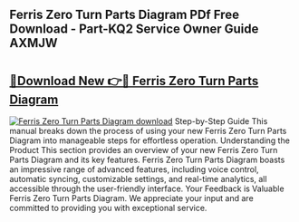 ## Ferris Zero Turn Parts Diagram PDf Free Download - Part-KQ2 Service Owner Guide AXMJW

# <h2><a href="http://dfm5m0.blite.top/?on=Ferris+Zero+Turn+Parts+Diagram">🔗Download New 👉🔴 Ferris Zero Turn Parts Diagram</a></h2>

[![Ferris Zero Turn Parts Diagram download](https://i.imgur.com/lujVjoI.png)](http://dfm5m0.blite.top/?on=Ferris+Zero+Turn+Parts+Diagram)
Step-by-Step Guide This manual breaks down the process of using your new Ferris Zero Turn Parts Diagram into manageable steps for effortless operation. Understanding the Product This section provides an overview of your new Ferris Zero Turn Parts Diagram and its key features. Ferris Zero Turn Parts Diagram boasts an impressive range of advanced features, including voice control, automatic syncing, customizable settings, and real-time analytics, all accessible through the user-friendly interface. Your Feedback is Valuable Ferris Zero Turn Parts Diagram. We appreciate your input and are committed to providing you with exceptional service.
